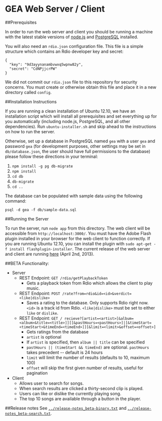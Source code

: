 # GEA Web Server / Client

##Prerequisites

In order to run the web server and client you should be running a machine with
the latest stable versions of [node.js](http://nodejs.org) and
[PostgreSQL](http://www.postgresql.org/) installed.

You will also need an `rdio.json` configuration file. This file is a simple
structure which contains an Rdio developer key and secret:

    {
      "key": "9d3ayynanambvwxq5wpnw82y",
      "secret": "CdNPjjcrPW"
    }

We did not commit our `rdio.json` file to this repository for security concerns.
You must create or otherwise obtain this file and place it in a new directory
called `config`.

##Installation Instructions

If you are running a clean installation of Ubuntu 12.10, we have an installation
script which will install all prerequisites and set everything up for you
automatically (including node.js, PostgreSQL, and all other dependencies). Run
`ubuntu-installer.sh` and skip ahead to the instructions on how to run the
server.

Otherwise, set up a database in PostgreSQL named `gea` with a user `gea` and
password `gea` (for development purposes, other settings may be set in
`db/database.json`, the user should have full permissions to the database)
please follow these directions in your terminal:

1. `npm install -g pg db-migrate`
2. `npm install`
3. `cd db`
4. `db-migrate`
5. `cd ..`

The database can be populated with sample data using the following command:

    psql -d gea -f db/sample-data.sql

##Running the Server

To run the server, run `node app` from this directory. The web client will be
accessible from `http://localhost:3000/`. You must have the Adobe Flash plugin
installed in your browser for the web client to function correctly. If you are
running Ubuntu 12.10, you can install the plugin with `sudo apt-get -f install
flashplugin-installer`. The current release of the web server and client are
running [here](http://gea.kenpowers.net) (April 2nd, 2013).

##BETA Functionality:

* Server
    * REST Endpoint: `GET /rdio/getPlaybackToken`
        * Gets a playback token from Rdio which allows the client to play music.
    * REST Endpoint: `POST /rate?from=rdio&id=<id>&verdict=<like|dislike>`
        * Saves a rating to the database. Only supports Rdio right now. `<id>` is a track id from Rdio. `<like|dislike>` must be set to either `like` or `dislike`.
    * REST Endpoint: `GET / recieve?[artist=<artist>[&album=<album>&title=<title>]][[&pastHours=<pastHours>]|[&timeStart=<timeStart>&timeEnd=<timeEnd>]][&limit=<limit>&offset=<offset>]`
        * Gets ratings from the database
        * `artist` is optional
        * If `artist` is specified, then `album || title` can be specified
        * `pastHours || (timeStart && timeEnd)` are optional. `pastHours` takes precedent -- default is 24 hours
        * `limit` will limit the number of results (defaults to 10, maximum 100)
        * `offset` will skip the first given number of results, useful for pagination
* Client
    * Allows user to search for songs.
    * When search results are clicked a thirty-second clip is played.
    * Users can like or dislike the currently playing song.
    * The top 10 songs are available through a button in the player.

##Release notes
See [`../release-notes_beta-binary.txt`](../release-notes_beta-binary.txt) and [`../release-notes_beta-search.txt`](../release-notes_beta-search.txt).
